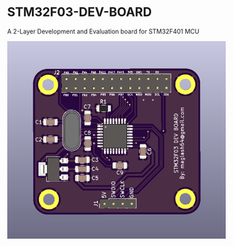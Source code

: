 # STM32F03-DEV-BOARD
A 2-Layer Development and Evaluation board for STM32F401 MCU

![Screenshot](board.PNG)
